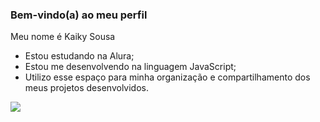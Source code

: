 ### Bem-vindo(a) ao meu perfil

Meu nome é Kaiky Sousa

- Estou estudando na Alura;
- Estou me desenvolvendo na linguagem JavaScript;
- Utilizo esse espaço para minha organização e compartilhamento dos meus projetos desenvolvidos.

![]([https://tenor.com/bXyGu.gif](https://media1.tenor.com/m/r-PR4hx_F7QAAAAd/hollow-knight-breakdance.gif))
